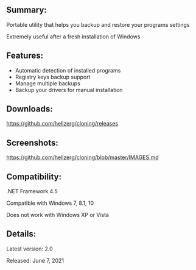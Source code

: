 ## Summary: ##

Portable utility that helps you backup and restore your programs settings

Extremely useful after a fresh installation of Windows

## Features: ##

* Automatic detection of installed programs
* Registry keys backup support
* Manage multiple backups
* Backup your drivers for manual installation

## Downloads: ##
https://github.com/hellzerg/cloning/releases

## Screenshots: ##
https://github.com/hellzerg/cloning/blob/master/IMAGES.md

## Compatibility: ##

.NET Framework 4.5

Compatible with Windows 7, 8.1, 10

Does not work with Windows XP or Vista

## Details: ##

Latest version: 2.0

Released: June 7, 2021
